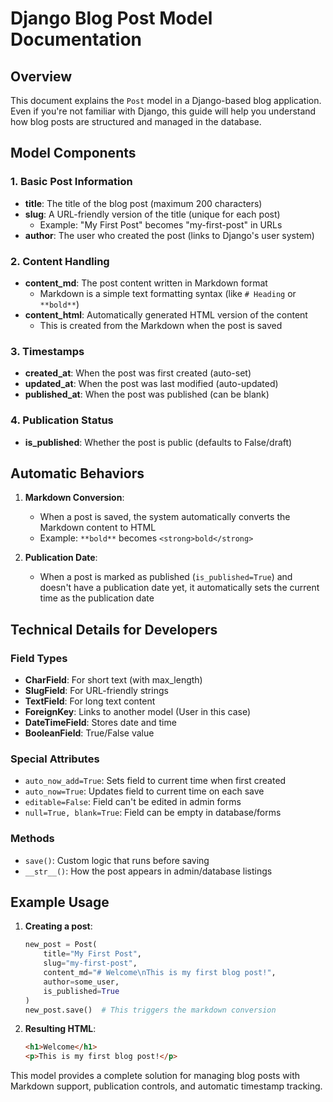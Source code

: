 # Django Blog Post Model Documentation

## Overview

This document explains the `Post` model in a Django-based blog application. Even if you're not familiar with Django, this guide will help you understand how blog posts are structured and managed in the database.

## Model Components

### 1. Basic Post Information

- **title**: The title of the blog post (maximum 200 characters)
- **slug**: A URL-friendly version of the title (unique for each post)
  - Example: "My First Post" becomes "my-first-post" in URLs
- **author**: The user who created the post (links to Django's user system)

### 2. Content Handling

- **content_md**: The post content written in Markdown format
  - Markdown is a simple text formatting syntax (like `# Heading` or `**bold**`)
- **content_html**: Automatically generated HTML version of the content
  - This is created from the Markdown when the post is saved

### 3. Timestamps

- **created_at**: When the post was first created (auto-set)
- **updated_at**: When the post was last modified (auto-updated)
- **published_at**: When the post was published (can be blank)

### 4. Publication Status

- **is_published**: Whether the post is public (defaults to False/draft)

## Automatic Behaviors

1. **Markdown Conversion**:

   - When a post is saved, the system automatically converts the Markdown content to HTML
   - Example: `**bold**` becomes `<strong>bold</strong>`

2. **Publication Date**:
   - When a post is marked as published (`is_published=True`) and doesn't have a publication date yet, it automatically sets the current time as the publication date

## Technical Details for Developers

### Field Types

- **CharField**: For short text (with max_length)
- **SlugField**: For URL-friendly strings
- **TextField**: For long text content
- **ForeignKey**: Links to another model (User in this case)
- **DateTimeField**: Stores date and time
- **BooleanField**: True/False value

### Special Attributes

- `auto_now_add=True`: Sets field to current time when first created
- `auto_now=True`: Updates field to current time on each save
- `editable=False`: Field can't be edited in admin forms
- `null=True, blank=True`: Field can be empty in database/forms

### Methods

- `save()`: Custom logic that runs before saving
- `__str__()`: How the post appears in admin/database listings

## Example Usage

1. **Creating a post**:

   ```python
   new_post = Post(
       title="My First Post",
       slug="my-first-post",
       content_md="# Welcome\nThis is my first blog post!",
       author=some_user,
       is_published=True
   )
   new_post.save()  # This triggers the markdown conversion
   ```

2. **Resulting HTML**:
   ```html
   <h1>Welcome</h1>
   <p>This is my first blog post!</p>
   ```

This model provides a complete solution for managing blog posts with Markdown support, publication controls, and automatic timestamp tracking.
